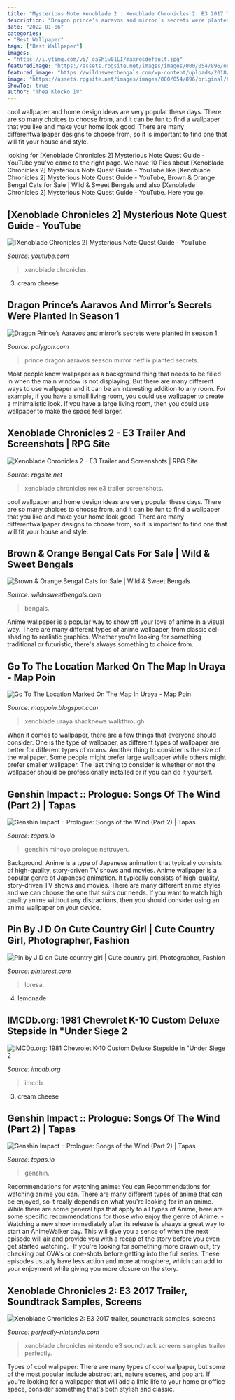 ```yaml
---
title: "Mysterious Note Xenoblade 2 : Xenoblade Chronicles 2: E3 2017 Trailer, Soundtrack Samples, Screens"
description: "Dragon prince’s aaravos and mirror’s secrets were planted in season 1"
date: "2022-01-06"
categories:
- "Best Wallpaper"
tags: ["Best Wallpaper"]
images:
- "https://i.ytimg.com/vi/_oaShiw01LI/maxresdefault.jpg"
featuredImage: "https://assets.rpgsite.net/images/images/000/054/896/original/XC2_Rex.png"
featured_image: "https://wildnsweetbengals.com/wp-content/uploads/2018/07/g_brown_4-768x1155.jpg"
image: "https://assets.rpgsite.net/images/images/000/054/896/original/XC2_Rex.png"
ShowToc: true
author: "Thea Klocko IV"
---
```



cool wallpaper and home design ideas are very popular these days. There are so many choices to choose from, and it can be fun to find a wallpaper that you like and make your home look good. There are many differentwallpaper designs to choose from, so it is important to find one that will fit your house and style.

	

		
looking for [Xenoblade Chronicles 2] Mysterious Note Quest Guide - YouTube you've came to the right page. We have 10 Pics about [Xenoblade Chronicles 2] Mysterious Note Quest Guide - YouTube like [Xenoblade Chronicles 2] Mysterious Note Quest Guide - YouTube, Brown &amp; Orange Bengal Cats for Sale | Wild &amp; Sweet Bengals and also [Xenoblade Chronicles 2] Mysterious Note Quest Guide - YouTube. Here you go:
		
    
## [Xenoblade Chronicles 2] Mysterious Note Quest Guide - YouTube

<img loading=lazy src="https://i.ytimg.com/vi/_oaShiw01LI/maxresdefault.jpg" onerror="this.onerror=null;this.src='https://tse4.mm.bing.net/th?id=OIP.rq5zQUp1QLX_IvfHty8VqgHaEK&amp;pid=15.1';" alt="[Xenoblade Chronicles 2] Mysterious Note Quest Guide - YouTube">

_Source: youtube.com_

>xenoblade chronicles. 

	

3. cream cheese 

    
## Dragon Prince’s Aaravos And Mirror’s Secrets Were Planted In Season 1

<img loading=lazy src="https://cdn.vox-cdn.com/thumbor/n_1xqOsxFN5O_XhN8R8qwNvO8_Q=/0x0:2596x1248/1200x800/filters:focal(1091x417:1505x831)/cdn.vox-cdn.com/uploads/chorus_image/image/63070027/Screen_Shot_2019_02_15_at_9.53.45_AM.0.png" onerror="this.onerror=null;this.src='https://tse3.mm.bing.net/th?id=OIP.cndCJAEOAtjXjSvGDABbqQHaE8&amp;pid=15.1';" alt="Dragon Prince’s Aaravos and mirror’s secrets were planted in season 1">

_Source: polygon.com_

>prince dragon aaravos season mirror netflix planted secrets. 

	

Most people know wallpaper as a background thing that needs to be filled in when the main window is not displaying. But there are many different ways to use wallpaper and it can be an interesting addition to any room. For example, if you have a small living room, you could use wallpaper to create a minimalistic look. If you have a large living room, then you could use wallpaper to make the space feel larger.

    
## Xenoblade Chronicles 2 - E3 Trailer And Screenshots | RPG Site

<img loading=lazy src="https://assets.rpgsite.net/images/images/000/054/896/original/XC2_Rex.png" onerror="this.onerror=null;this.src='https://tse1.mm.bing.net/th?id=OIP.uL4dA4zW4cp9b_ycbQTX9wHaKe&amp;pid=15.1';" alt="Xenoblade Chronicles 2 - E3 Trailer and Screenshots | RPG Site">

_Source: rpgsite.net_

>xenoblade chronicles rex e3 trailer screenshots. 

	

cool wallpaper and home design ideas are very popular these days. There are so many choices to choose from, and it can be fun to find a wallpaper that you like and make your home look good. There are many differentwallpaper designs to choose from, so it is important to find one that will fit your house and style.

    
## Brown &amp; Orange Bengal Cats For Sale | Wild &amp; Sweet Bengals

<img loading=lazy src="https://wildnsweetbengals.com/wp-content/uploads/2018/07/g_brown_4-768x1155.jpg" onerror="this.onerror=null;this.src='https://tse2.mm.bing.net/th?id=OIP.rtPICGmqm-1yhQCkPfOuMAHaLI&amp;pid=15.1';" alt="Brown &amp; Orange Bengal Cats for Sale | Wild &amp; Sweet Bengals">

_Source: wildnsweetbengals.com_

>bengals. 

	

Anime wallpaper is a popular way to show off your love of anime in a visual way. There are many different types of anime wallpaper, from classic cel-shading to realistic graphics. Whether you're looking for something traditional or futuristic, there's always something to choice from.

    
## Go To The Location Marked On The Map In Uraya - Map Poin

<img loading=lazy src="https://d1lss44hh2trtw.cloudfront.net/assets/article/2017/12/06/mysterious-note-xenoblade-chronicles-2-walkthrough2_1200x500.jpg" onerror="this.onerror=null;this.src='https://tse3.mm.bing.net/th?id=OIP.AyqhmBdRjYTrKETBRopOnQEsB9&amp;pid=15.1';" alt="Go To The Location Marked On The Map In Uraya - Map Poin">

_Source: mappoin.blogspot.com_

>xenoblade uraya shacknews walkthrough. 

	

When it comes to wallpaper, there are a few things that everyone should consider. One is the type of wallpaper, as different types of wallpaper are better for different types of rooms. Another thing to consider is the size of the wallpaper. Some people might prefer large wallpaper while others might prefer smaller wallpaper. The last thing to consider is whether or not the wallpaper should be professionally installed or if you can do it yourself.

    
## Genshin Impact :: Prologue: Songs Of The Wind (Part 2) | Tapas

<img loading=lazy src="https://d30womf5coomej.cloudfront.net/c/72/6c7c0b01-7611-4dcf-839d-207e953a7bf1.png" onerror="this.onerror=null;this.src='https://tse1.mm.bing.net/th?id=OIP.vh1f9CulJBxEgkQJZQvXvQHaKe&amp;pid=15.1';" alt="Genshin Impact :: Prologue: Songs of the Wind (Part 2) | Tapas">

_Source: tapas.io_

>genshin mihoyo prologue nettruyen. 

	

Background: Anime is a type of Japanese animation that typically consists of high-quality, story-driven TV shows and movies.
Anime wallpaper is a popular genre of Japanese animation. It typically consists of high-quality, story-driven TV shows and movies. There are many different anime styles and we can choose the one that suits our needs. If you want to watch high quality anime without any distractions, then you should consider using an anime wallpaper on your device.

    
## Pin By J D On Cute Country Girl | Cute Country Girl, Photographer, Fashion

<img loading=lazy src="https://i.pinimg.com/736x/3d/80/d8/3d80d8316e3d7f6dc85d92eea782e591.jpg" onerror="this.onerror=null;this.src='https://tse2.mm.bing.net/th?id=OIP.Fd-aDjFxTjIl3j2TBQObLwHaJQ&amp;pid=15.1';" alt="Pin by J D on Cute country girl | Cute country girl, Photographer, Fashion">

_Source: pinterest.com_

>loresa. 

	

4. lemonade 

    
## IMCDb.org: 1981 Chevrolet K-10 Custom Deluxe Stepside In &quot;Under Siege 2

<img loading=lazy src="https://pics.imcdb.org/0ib/vlcsnap-107984.jpg" onerror="this.onerror=null;this.src='https://tse1.mm.bing.net/th?id=OIP._rEwPkCSC35cDcIXUPnljAFLC8&amp;pid=15.1';" alt="IMCDb.org: 1981 Chevrolet K-10 Custom Deluxe Stepside in &quot;Under Siege 2">

_Source: imcdb.org_

>imcdb. 

	

3. cream cheese 

    
## Genshin Impact :: Prologue: Songs Of The Wind (Part 2) | Tapas

<img loading=lazy src="https://d30womf5coomej.cloudfront.net/c/da/c9041f89-42c6-45d7-8018-9f08f7997eb4.png" onerror="this.onerror=null;this.src='https://tse3.mm.bing.net/th?id=OIP.pl-Rrt0dPewOoja1DQ5e3QHaKe&amp;pid=15.1';" alt="Genshin Impact :: Prologue: Songs of the Wind (Part 2) | Tapas">

_Source: tapas.io_

>genshin. 

	

Recommendations for watching anime: You can
Recommendations for watching anime you can. There are many different types of anime that can be enjoyed, so it really depends on what you're looking for in an anime. While there are some general tips that apply to all types of Anime, here are some specific recommendations for those who enjoy the genre of Anime: 
-Watching a new show immediately after its release is always a great way to start an AnimeWalker day. This will give you a sense of when the next episode will air and provide you with a recap of the story before you even get started watching. 
-If you're looking for something more drawn out, try checking out OVA's or one-shots before getting into the full series. These episodes usually have less action and more atmosphere, which can add to your enjoyment while giving you more closure on the story.

    
## Xenoblade Chronicles 2: E3 2017 Trailer, Soundtrack Samples, Screens

<img loading=lazy src="https://www.perfectly-nintendo.com/wp-content/gallery/xenoblade-chronicles-2-13-06-2017/Xenoblade-Chronicles-2-13.jpg" onerror="this.onerror=null;this.src='https://tse3.mm.bing.net/th?id=OIP.snwJy5Ti0BMRLfyuqhC2xQHaL_&amp;pid=15.1';" alt="Xenoblade Chronicles 2: E3 2017 trailer, soundtrack samples, screens">

_Source: perfectly-nintendo.com_

>xenoblade chronicles nintendo e3 soundtrack screens samples trailer perfectly. 

	

Types of cool wallpaper:
There are many types of cool wallpaper, but some of the most popular include abstract art, nature scenes, and pop art. If you're looking for a wallpaper that will add a little life to your home or office space, consider something that's both stylish and classic.

